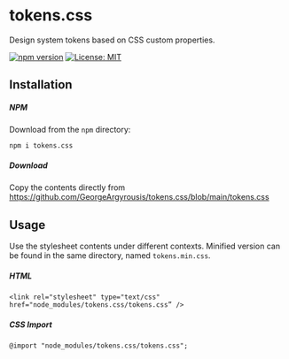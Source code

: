 # tokens.css

Design system tokens based on CSS custom properties.

[![npm version](https://badge.fury.io/js/tokens.css.svg)](https://badge.fury.io/js/tokens.css) [![License: MIT](https://img.shields.io/badge/License-MIT-yellow.svg)](https://opensource.org/licenses/MIT)

## Installation
##### NPM
Download from the `npm` directory:
```
npm i tokens.css
```
##### Download
Copy the contents directly from  https://github.com/GeorgeArgyrousis/tokens.css/blob/main/tokens.css

## Usage
Use the stylesheet contents under different contexts. Minified version can be found in the same directory, named `tokens.min.css`.
##### HTML
```
<link rel="stylesheet" type="text/css" href="node_modules/tokens.css/tokens.css” />
```
##### CSS Import
```
@import "node_modules/tokens.css/tokens.css";
```
